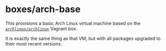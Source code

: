 # boxes/arch-base

This provisions a basic Arch Linux virtual machine based on the
[`archlinux/archlinux`](https://app.vagrantup.com/archlinux/boxes/archlinux)
Vagrant box.

It is exactly the same thing as that VM, but with all packages upgraded
to their most recent versions.
